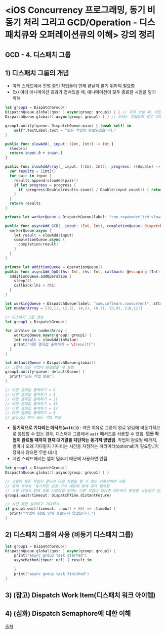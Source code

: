 # <iOS Concurrency 프로그래밍, 동기 비동기 처리 그리고 GCD/Operation - 디스패치큐와 오퍼레이션큐의 이해> 강의 정리



## GCD - 4. 디스패치 그룹

## 1) 디스패치 그룹의 개념

*  여러 스레드에서 진행 중인 작업들이 언제 끝날지 알기 위하여 필요함
* Ex) 여러 애니메이션 효과가 겹쳐있을 때, 애니메이션이 모두 종료된 시점을 알기 위해

```swift
let group1 = DispatchGroup() 
DispatchQueue.global(qos: ).async(group: group1) { } // 큐로 보낼 때, 어떤 그룹에 넣을 것인지 정함
DispatchQueue.global().async(group: group1) { } // 보내는 작업들이 같은 큐에 들어가지 않아도 됨

group1.notify(queue: DispatchQueue.main) { [weak self] in 
	self?.textLabel.text = "모든 작업이 완료되었습니다."
}
```



```swift
public func slowAdd(_ input: (Int, Int)) -> Int {
  sleep(1) 
  return input.0 + input.1 
}

public func slowAddArray(_ input: [(Int, Int)], progress: ((Double) -> (Bool))? = nil) -> [Int] {
  var results = [Int]() 
  for pair in input {
    results.append(slowAdd(pair))
    if let progress = progress {
      if !progress(Double(results.count) / Double(input.count)) { return results }
    }
  }
  return results 
}

private let workerQueue = DispatchQueue(label: "com.raywenderlich.slowsum", attributes: DispatchQueue.Attributes.concurrent)

public func asyncAdd_GCD(_ input: (Int, Int), completionQueue: DispatchQueue, completion: @escaping (Int) -> ()) {
  workerQueue.async {
    let result = slowAdd(input) 
    completionQueue.async {
      completion(result)
    }
  }
}

private let additionQueue = OperationQueue() 
public func asyncAdd_OpQ(lhs: Int, rhs: Int, callback: @escaping (Int) -> ()) {
  additionQueue.addOperation {
    sleep(1)
    callback(lhs + rhs)
  }
}

let workingQueue = DispatchQueue(label: "com.inflearn.concurrent", attributes: .concurrent)
let numberArray = [(0,1), (2,3), (4,5), (6,7), (8,9), (10,11)]

// 디스패치 그룹 생성
let group1 = DispatchGroup() 

for inValue in numberArray {
	workingQueue.async(group: group1) {
  	let result = slowAdd(inValue)
  	print("더한 결과값 출력하기 = \(result)")
  }
}

let defaultQueue = DispatchQueue.global()
// 그룹의 모든 작업이 완료됐을 때 실행
group1.notify(queue: defaultQueue) {
  print("모든 작업 완료")
}

// 더한 결과값 출력하기 = 5
// 더한 결과값 출력하기 = 1
// 더한 결과값 출력하기 = 21
// 더한 결과값 출력하기 = 13
// 더한 결과값 출력하기 = 17
// 더한 결과값 출력하기 = 9
// group1 안의 모든 작업 완료
```



* **동기적으로 기다리는 메서드(`wait()`)** : 어떤 이유로 그룹의 완료 알림에 비동기적으로 응답할 수 없는 경우, 디스패치 그룹에서 `wait` 메서드를 사용할 수 있음. **모든 작업이 완료될 때까지 현재 대기열을 차단하는 동기적 방법임.** 작업이 완료될 때까지, 얼마나 오래 기다릴지 기다리는 시간을 지정하는 파라미터(optional)가 필요함.(지정하지 않으면 무한 대기)
* 메인 스레드에서는 앱이 멈추기 때문에 사용하면 안됨.

```swift
let group1 = DispatchGroup() 
DispacthQueue.global().async(group: group1) { } 

// 그룹의 모든 작업이 끝나야 다음 작업을 할 수 있는 상황이라면 사용
// 현재 큐에서 '동기적인 요청'이기 때문에 현재 큐가 블락됨
// 그룹 내에서 현재 큐를 사용하길 원하는 다른 작업이 있다면 데드락이 발생할 가능성이 있음
group1.wait(timeout: DispatchTime.distantFuture)

// 시간 제한 걸어두고 기다리기
if group1.wait(timeout: .now() + 60) == .timeOut {
  print("작업이 60초 안에 종료되지 않았습니다.")
}
```





## 2) 디스패치 그룹의 사용 (비동기 디스패치 그룹)

```swift
let group1 = DispatchGroup() 
DispatchQueue.global(qos: ).async(group: group1) {
	print("async group task started")
	asyncMethod(input: url) { result in 
	
	}
	print("async group task finished")
}
```





## 3) (참고) Dispatch Work Item(디스패치 워크 아이템)



## 4) (심화) Dispatch Semaphore에 대한 이해





























[출처](https://www.inflearn.com/course/iOS-Concurrency-GCD-Operation/dashboard)